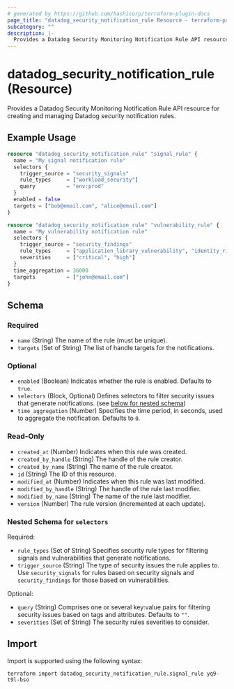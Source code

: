 ```yaml
---
# generated by https://github.com/hashicorp/terraform-plugin-docs
page_title: "datadog_security_notification_rule Resource - terraform-provider-datadog"
subcategory: ""
description: |-
  Provides a Datadog Security Monitoring Notification Rule API resource for creating and managing Datadog security notification rules.
---
```


# datadog_security_notification_rule (Resource)

Provides a Datadog Security Monitoring Notification Rule API resource for creating and managing Datadog security notification rules.

## Example Usage

```terraform
resource "datadog_security_notification_rule" "signal_rule" {
  name = "My signal notification rule"
  selectors {
    trigger_source = "security_signals"
    rule_types     = ["workload_security"]
    query          = "env:prod"
  }
  enabled = false
  targets = ["bob@email.com", "alice@email.com"]
}

resource "datadog_security_notification_rule" "vulnerability_rule" {
  name = "My vulnerability notification rule"
  selectors {
    trigger_source = "security_findings"
    rule_types     = ["application_library_vulnerability", "identity_risk"]
    severities     = ["critical", "high"]
  }
  time_aggregation = 36000
  targets          = ["john@email.com"]
}
```

<!-- schema generated by tfplugindocs -->
## Schema

### Required

- `name` (String) The name of the rule (must be unique).
- `targets` (Set of String) The list of handle targets for the notifications.

### Optional

- `enabled` (Boolean) Indicates whether the rule is enabled. Defaults to `true`.
- `selectors` (Block, Optional) Defines selectors to filter security issues that generate notifications. (see [below for nested schema](#nestedblock--selectors))
- `time_aggregation` (Number) Specifies the time period, in seconds, used to aggregate the notification. Defaults to `0`.

### Read-Only

- `created_at` (Number) Indicates when this rule was created.
- `created_by_handle` (String) The handle of the rule creator.
- `created_by_name` (String) The name of the rule creator.
- `id` (String) The ID of this resource.
- `modified_at` (Number) Indicates when this rule was last modified.
- `modified_by_handle` (String) The handle of the rule last modifier.
- `modified_by_name` (String) The name of the rule last modifier.
- `version` (Number) The rule version (incremented at each update).

<a id="nestedblock--selectors"></a>
### Nested Schema for `selectors`

Required:

- `rule_types` (Set of String) Specifies security rule types for filtering signals and vulnerabilities that generate notifications.
- `trigger_source` (String) The type of security issues the rule applies to. Use `security_signals` for rules based on security signals and `security_findings` for those based on vulnerabilities.

Optional:

- `query` (String) Comprises one or several key:value pairs for filtering security issues based on tags and attributes. Defaults to `""`.
- `severities` (Set of String) The security rules severities to consider.

## Import

Import is supported using the following syntax:

```shell
terraform import datadog_security_notification_rule.signal_rule yq9-t9l-bso
```

